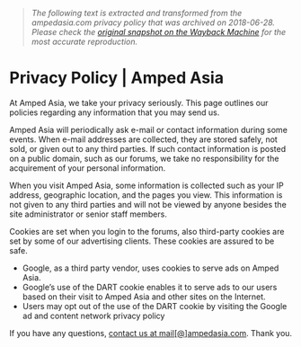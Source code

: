 > *The following text is extracted and transformed from the ampedasia.com privacy policy that was archived on 2018-06-28. Please check the [original snapshot on the Wayback Machine](https://web.archive.org/web/20180628160415id_/http%3A//www.ampedasia.com/privacy-policy) for the most accurate reproduction.*

# Privacy Policy | Amped Asia

At Amped Asia, we take your privacy seriously. This page outlines our policies regarding any information that you may send us.

Amped Asia will periodically ask e-mail or contact information during some events. When e-mail addresses are collected, they are stored safely, not sold, or given out to any third parties. If such contact information is posted on a public domain, such as our forums, we take no responsibility for the acquirement of your personal information.

When you visit Amped Asia, some information is collected such as your IP address, geographic location, and the pages you view. This information is not given to any third parties and will not be viewed by anyone besides the site administrator or senior staff members.

Cookies are set when you login to the forums, also third-party cookies are set by some of our advertising clients. These cookies are assured to be safe.

  * Google, as a third party vendor, uses cookies to serve ads on Amped Asia.
  * Google’s use of the DART cookie enables it to serve ads to our users based on their visit to Amped Asia and other sites on the Internet.
  * Users may opt out of the use of the DART cookie by visiting the Google ad and content network privacy policy



If you have any questions, [contact us at mail[@]ampedasia.com](http://www.ampedasia.com/cdn-cgi/l/email-protection#edcd808c8481ad8c809d88898c9e848cc38e8280). Thank you.

  

